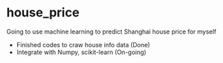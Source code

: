 # house_price
Going to use machine learning to predict Shanghai house price for myself

- Finished codes to craw house info data  (Done)
- Integrate with Numpy, scikit-learn (On-going)
